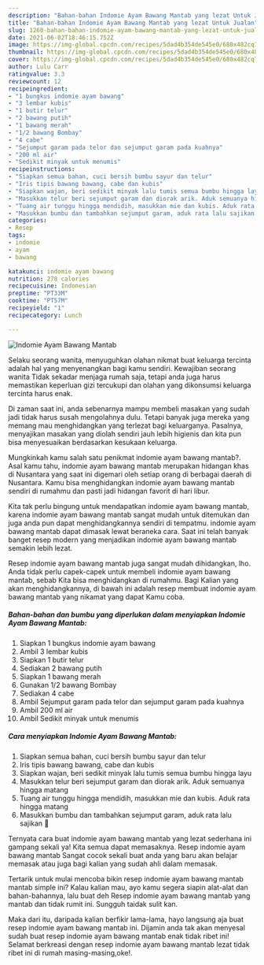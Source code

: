 ```yaml
---
description: "Bahan-bahan Indomie Ayam Bawang Mantab yang lezat Untuk Jualan"
title: "Bahan-bahan Indomie Ayam Bawang Mantab yang lezat Untuk Jualan"
slug: 1260-bahan-bahan-indomie-ayam-bawang-mantab-yang-lezat-untuk-jualan
date: 2021-06-02T18:46:15.752Z
image: https://img-global.cpcdn.com/recipes/5dad4b354de545e0/680x482cq70/indomie-ayam-bawang-mantab-foto-resep-utama.jpg
thumbnail: https://img-global.cpcdn.com/recipes/5dad4b354de545e0/680x482cq70/indomie-ayam-bawang-mantab-foto-resep-utama.jpg
cover: https://img-global.cpcdn.com/recipes/5dad4b354de545e0/680x482cq70/indomie-ayam-bawang-mantab-foto-resep-utama.jpg
author: Lulu Carr
ratingvalue: 3.3
reviewcount: 12
recipeingredient:
- "1 bungkus indomie ayam bawang"
- "3 lembar kubis"
- "1 butir telur"
- "2 bawang putih"
- "1 bawang merah"
- "1/2 bawang Bombay"
- "4 cabe"
- "Sejumput garam pada telor dan sejumput garam pada kuahnya"
- "200 ml air"
- "Sedikit minyak untuk menumis"
recipeinstructions:
- "Siapkan semua bahan, cuci bersih bumbu sayur dan telur"
- "Iris tipis bawang bawang, cabe dan kubis"
- "Siapkan wajan, beri sedikit minyak lalu tumis semua bumbu hingga layu"
- "Masukkan telur beri sejumput garam dan diorak arik. Aduk semuanya hingga matang"
- "Tuang air tunggu hingga mendidih, masukkan mie dan kubis. Aduk rata hingga matang"
- "Masukkan bumbu dan tambahkan sejumput garam, aduk rata lalu sajikan 🤤"
categories:
- Resep
tags:
- indomie
- ayam
- bawang

katakunci: indomie ayam bawang 
nutrition: 278 calories
recipecuisine: Indonesian
preptime: "PT33M"
cooktime: "PT57M"
recipeyield: "1"
recipecategory: Lunch

---
```



![Indomie Ayam Bawang Mantab](https://img-global.cpcdn.com/recipes/5dad4b354de545e0/680x482cq70/indomie-ayam-bawang-mantab-foto-resep-utama.jpg)

Selaku seorang wanita, menyuguhkan olahan nikmat buat keluarga tercinta adalah hal yang menyenangkan bagi kamu sendiri. Kewajiban seorang  wanita Tidak sekadar menjaga rumah saja, tetapi anda juga harus memastikan keperluan gizi tercukupi dan olahan yang dikonsumsi keluarga tercinta harus enak.

Di zaman  saat ini, anda sebenarnya mampu membeli masakan yang sudah jadi tidak harus susah mengolahnya dulu. Tetapi banyak juga mereka yang memang mau menghidangkan yang terlezat bagi keluarganya. Pasalnya, menyajikan masakan yang diolah sendiri jauh lebih higienis dan kita pun bisa menyesuaikan berdasarkan kesukaan keluarga. 



Mungkinkah kamu salah satu penikmat indomie ayam bawang mantab?. Asal kamu tahu, indomie ayam bawang mantab merupakan hidangan khas di Nusantara yang saat ini digemari oleh setiap orang di berbagai daerah di Nusantara. Kamu bisa menghidangkan indomie ayam bawang mantab sendiri di rumahmu dan pasti jadi hidangan favorit di hari libur.

Kita tak perlu bingung untuk mendapatkan indomie ayam bawang mantab, karena indomie ayam bawang mantab sangat mudah untuk ditemukan dan juga anda pun dapat menghidangkannya sendiri di tempatmu. indomie ayam bawang mantab dapat dimasak lewat beraneka cara. Saat ini telah banyak banget resep modern yang menjadikan indomie ayam bawang mantab semakin lebih lezat.

Resep indomie ayam bawang mantab juga sangat mudah dihidangkan, lho. Anda tidak perlu capek-capek untuk membeli indomie ayam bawang mantab, sebab Kita bisa menghidangkan di rumahmu. Bagi Kalian yang akan menghidangkannya, di bawah ini adalah resep membuat indomie ayam bawang mantab yang nikamat yang dapat Kamu coba.

<!--inarticleads1-->

##### Bahan-bahan dan bumbu yang diperlukan dalam menyiapkan Indomie Ayam Bawang Mantab:

1. Siapkan 1 bungkus indomie ayam bawang
1. Ambil 3 lembar kubis
1. Siapkan 1 butir telur
1. Sediakan 2 bawang putih
1. Siapkan 1 bawang merah
1. Gunakan 1/2 bawang Bombay
1. Sediakan 4 cabe
1. Ambil Sejumput garam pada telor dan sejumput garam pada kuahnya
1. Ambil 200 ml air
1. Ambil Sedikit minyak untuk menumis




<!--inarticleads2-->

##### Cara menyiapkan Indomie Ayam Bawang Mantab:

1. Siapkan semua bahan, cuci bersih bumbu sayur dan telur
1. Iris tipis bawang bawang, cabe dan kubis
1. Siapkan wajan, beri sedikit minyak lalu tumis semua bumbu hingga layu
1. Masukkan telur beri sejumput garam dan diorak arik. Aduk semuanya hingga matang
1. Tuang air tunggu hingga mendidih, masukkan mie dan kubis. Aduk rata hingga matang
1. Masukkan bumbu dan tambahkan sejumput garam, aduk rata lalu sajikan 🤤




Ternyata cara buat indomie ayam bawang mantab yang lezat sederhana ini gampang sekali ya! Kita semua dapat memasaknya. Resep indomie ayam bawang mantab Sangat cocok sekali buat anda yang baru akan belajar memasak atau juga bagi kalian yang sudah ahli dalam memasak.

Tertarik untuk mulai mencoba bikin resep indomie ayam bawang mantab mantab simple ini? Kalau kalian mau, ayo kamu segera siapin alat-alat dan bahan-bahannya, lalu buat deh Resep indomie ayam bawang mantab yang mantab dan tidak rumit ini. Sungguh taidak sulit kan. 

Maka dari itu, daripada kalian berfikir lama-lama, hayo langsung aja buat resep indomie ayam bawang mantab ini. Dijamin anda tak akan menyesal sudah buat resep indomie ayam bawang mantab enak tidak ribet ini! Selamat berkreasi dengan resep indomie ayam bawang mantab lezat tidak ribet ini di rumah masing-masing,oke!.

